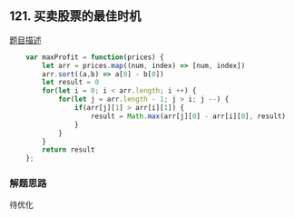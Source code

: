 ## 121. 买卖股票的最佳时机

[题目描述](https://leetcode-cn.com/problems/best-time-to-buy-and-sell-stock/)


```javascript
    var maxProfit = function(prices) {
        let arr = prices.map((num, index) => [num, index])
        arr.sort((a,b) => a[0] - b[0])
        let result = 0
        for(let i = 0; i < arr.length; i ++) {
            for(let j = arr.length - 1; j > i; j --) {
                if(arr[j][1] > arr[i][1]) {
                    result = Math.max(arr[j][0] - arr[i][0], result)
                }
            }
        }
        return result
    };
```

### 解题思路
待优化